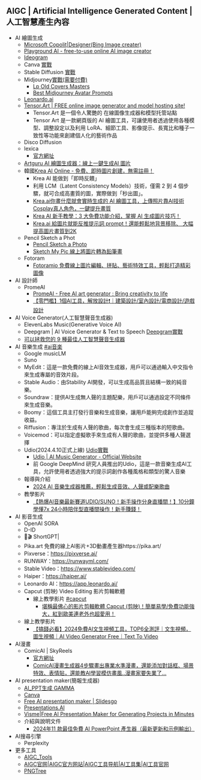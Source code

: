 ## AIGC | Artificial Intelligence Generated Content | 人工智慧產生內容 
- AI 繪圖生成
  - [Microsoft Copolit|Designer(Bing Image creater)](Designer.md)
  - [Playground AI - free-to-use online AI image creator](https://playground.com/)
  - [Ideogram](https://ideogram.ai/login)
  - Canva [實戰](Canva_lab.md)
  - Stable Diffusion  [實戰](SD_lab.md)
  - Midjourney[實戰(需要付費)](Midjourney_lab.md)
    - [Lp Old Covers Masters](https://promptbase.com/prompt/lp-old-covers-masters)
    - [Best Midjourney Avatar Prompts](https://promptbase.com/midjourney-avatars) 
  - [Leonardo.ai](Leonardo_ai.md)
  - [Tensor.Art | FREE online image generator and model hosting site!](Tensor_art.md)
    - Tensor.Art 是一個令人驚艷的 在線圖像生成器和模型托管站點
    - Tensor Art 是一款網頁版的 AI 繪圖工具，可讓使用者透過使用各種模型、調整設定以及利用 LoRA、細節工具、影像提示、長寬比和種子一致性等功能來創建個人化的藝術作品
  - Disco Diffusion
  - lexica
    - [官方網址](https://lexica.art/)
  - [Artguru AI 繪圖生成器：線上一鍵生成AI 圖片](https://arthub.ai/)
  - 韓國[Krea AI Online - 免費、即時圖片創建，無需註冊！](https://kreaai.net/zh-TW)
    - Krea AI 能做到「即時反饋」
    - 利用 LCM（Latent Consistency Models）技術，僅需 2 到 4 個步驟，就可合成高畫質的圖，實際做到「秒出圖」。
    - [Krea.ai你畫什麼就會實時生成的 AI 繪圖工具，上傳照片靠AI技術Cosplay真人角色，一鍵提升畫質](https://tracyting.com/krea-ai/)
    - [Krea AI 新手教學：3 大免費功能介紹，掌握 AI 生成圖片技巧！](https://www.techbang.com/posts/113696-krea-ai)
    - [Krea.ai 給圖片就能反推提示詞 prompt！還能輕鬆地背景移除、 大幅提高圖片畫質到2K](https://tracyting.com/krea-ai-promp/)
  - Pencil Sketch a Phot
    - [Pencil Sketch a Photo](https://sketchmypic.com/)
    - [Sketch My Pic 線上將圖片轉為鉛筆畫](https://chtouch.com/3370/#:~:text=%E5%A6%82%E4%BD%95%E4%BD%BF%E7%94%A8%20Sketch%20My%20Pic%20-Pencil%20Sketch%20a%20Photo,Apply%20Pencil%20Sketch%20Effect%20%5D%EF%BC%8C%E4%BE%BF%E6%9C%83%E4%B8%8A%E5%82%B3%E8%88%87%E8%BD%89%E6%8F%9B%E3%80%82%203%203.%20%E8%BD%89%E5%87%BA%E7%9A%84%E7%89%88%E6%9C%AC%EF%BC%8C%E7%94%A8%E6%88%B6%E5%8F%AF%E6%93%87%E4%B8%80%E6%88%96%E5%85%A8%E9%83%A8%E9%83%BD%E4%B8%8B%E8%BC%89%E3%80%82)
  - Fotoram
    - [Fotoramio 免費線上圖片編輯、拼貼、藝術特效工具，輕鬆打造精彩圖像](https://chtouch.com/fotoramio/)
- AI 設計師
  - PromeAI
    - [PromeAI - Free AI art generator : Bring creativity to life]()
    - [【零門檻】1個AI工具，解放設計❗️｜建築設計/室內設計/電商設計/遊戲設計](https://www.youtube.com/watch?v=9iySYDaxdlY)
- AI Voice Generator(人工智慧聲音生成器)
  - ElevenLabs Music(Generative Voice AI)
  - Deepgram | AI Voice Generator & Text to Speech [Deepgram實戰](Deepgram.md)
  - [可以拯救您的 9 種最佳人工智慧聲音生成器]()
- AI 音樂生成  [#ai音楽](https://www.youtube.com/hashtag/ai%E9%9F%B3%E6%A5%BD)
  - Google musicLM
  - Suno
  - MyEdit：這是一款免費的線上AI音效生成器，用戶可以通過輸入中文指令來生成專屬的音效片段。
  - Stable Audio：由Stability AI開發，可以生成高品質且結構一致的純音樂。
  - Soundraw：提供AI生成無人聲的主題配樂，用戶可以通過設定不同條件來生成音樂。
  - Boomy：這個工具主打發行音樂和生成音樂，讓用戶能夠完成創作並追蹤收益。
  - Riffusion：專注於生成有人聲的歌曲，每次會生成三種版本的短歌曲。
  - Voicemod：可以指定虛擬歌手來生成有人聲的歌曲，並提供多種人聲選擇
  - Udio(2024.4.10正式上線)  [Udio實戰](Udio.md)
    - [Udio | AI Music Generator - Official Website](https://www.udio.com/)
    - 前 Google DeepMind 研究人員推出的Udio，這是一款音樂生成AI工具，允許使用者透過強大的提示詞創作各種風格和類型的驚人音樂
  - 報導與介紹
    - [2024 AI 音樂生成器推薦，輕鬆生成音效、人聲或配樂歌曲](https://tw.cyberlink.com/blog/the-top-audio-editors/3014/online-ai-music-generator) 
  - 教學影片
    - [【熱爆AI音樂最新賽道UDIO/SUNO！新手操作分身直播間！】10分鐘學懂7x 24小時陪伴型直播間操作！新手賺錢！](https://www.youtube.com/watch?v=-FHOv-qnKUU)  
- AI 影音生成
  - OpenAI SORA
  - D-ID
  - 🚀🎬 ShortGPT|
  - Pika.art 免費的線上AI影片+3D動畫產生器https://pika.art/
  - Pixverse：https://pixverse.ai/
  - RUNWAY：https://runwayml.com/
  - Stable Video：https://www.stablevideo.com/
  - Haiper：https://haiper.ai/
  - Leonardo AI：https://app.leonardo.ai/
  - Capcut (剪映) Video Editing 影片剪輯軟體 
    - 線上教學影片 [#capcut](https://www.youtube.com/hashtag/capcut)
      - [堪稱最佛心的影片剪輯軟體 Capcut (剪映)！簡單易學/免費功能強大，紅到歐美連老外也超愛用！](https://www.youtube.com/watch?v=z5hL76aKCKk) 
  - 線上教學影片
    - [【搞錢必看】2024免費AI文生視頻工具，TOP6全測評｜文生視頻，圖生視頻｜AI Video Generator Free｜Text To Video](https://www.youtube.com/watch?v=Lee-0GLDQG0)
- AI漫畫
  - ComicAI | SkyReels
    - [官方網址](https://skyreels.ai/)
    - [ComicAI漫畫生成器4步驟畫出專業水準漫畫，還能添加對話框、場景特效、表情貼，還能教AI學習模仿畫風..漫畫家要失業了…](https://tracyting.com/comicai/) 
- AI presentation maker(簡報生成器)
  - [AI_PPT生成 GAMMA](GAMMA.md)
  - [Canva](https://www.canva.com/create/ai-presentations/)
  - [Free AI presentation maker | Slidesgo](https://slidesgo.com/ai-presentations)
  - [Presentations.AI](https://www.presentations.ai/ai-presentation-maker)
  - [Visme|Free AI Presentation Maker for Generating Projects in Minutes](https://www.visme.co/ai-presentation-maker/)
  - 介紹與說明文件
    - [ 2024年11  款最佳免費 AI PowerPoint 產生器（最新更新和示例輸出）](https://www.classpoint.io/blog/zh-hant/11-%E5%B9%B4-2023-%E6%AC%BE%E6%9C%80%E4%BD%B3%E5%85%8D%E8%B2%BB-ai-powerpoint-%E7%94%A2%E7%94%9F%E5%99%A8%E6%AF%94%E8%BC%83)
- AI搜尋引擎
  - Perplexity
- 更多工具
  - [AIGC_Tools]()
  - [AIGC官网|AIGC官方网站|AIGC工具导航|AI工具集|AI工具官网](https://www.aigc.cn/aigcnetwork)
  - [PNGTree](https://zh.pngtree.com/)







